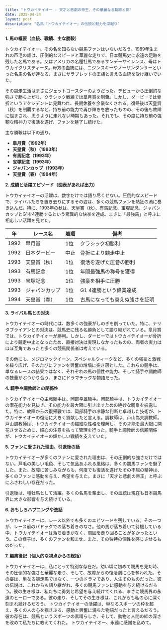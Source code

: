 ```yaml
---
title: "トウカイテイオー - 天才と悲劇の帝王、その華麗なる軌跡と影"
date: 2025-04-24
layout: post
description: "名馬『トウカイテイオー』の伝説と魅力を深堀り"
---
```


**1. 馬の概要（血統、戦績、主な勝鞍）**

トウカイテイオー。その名を知らない競馬ファンはいないだろう。1989年生まれの芦毛の雄は、圧倒的なスピードと華麗な走りで、日本競馬史に永遠の足跡を残した名馬である。父はアメリカの名種牡馬であるサンデーサイレンス、母はトウカイクリスティーヌ。母方の血統には、ニジンスキーやノーザンダンサーといった名馬の名が連なる、まさにサラブレッドの王族と言える血統を受け継いでいた。

その競走生活はまさにジェットコースターのようだった。デビューから圧倒的な強さで勝ち上がり、クラシック戦線では皐月賞を制覇。しかし、ダービーでは骨折というアクシデントに見舞われ、長期休養を余儀なくされる。復帰後は天皇賞（秋）を制覇するなど、持ち前の能力で再び輝きを放ったものの、その後も故障に悩まされ、思うように走れない時期もあった。それでも、その度に持ち前の強靭な精神力で復活を遂げ、ファンを魅了し続けた。

主な勝鞍は以下の通り。

* **皐月賞（1992年）**
* **天皇賞（秋）（1993年）**
* **有馬記念（1993年）**
* **宝塚記念（1993年）**
* **ジャパンカップ（1993年）**
* **天皇賞（春）（1994年）**


**2. 成績と活躍エピソード（図表があれば出力）**

トウカイテイオーの活躍は、数字だけでは語り尽くせない。圧倒的なスピードで、ライバルたちを置き去りにするその姿は、多くの競馬ファンを熱狂の渦に巻き込んだ。特に、1993年の秋は、天皇賞（秋）、有馬記念、宝塚記念、ジャパンカップとG1を4連勝するという驚異的な快挙を達成。まさに「最強馬」と呼ぶに相応しい活躍を見せた。

| 年 | レース名       | 着順 | 備考                               |
|---|-------------|-----|------------------------------------|
| 1992 | 皐月賞       | 1位 | クラシック初勝利                   |
| 1992 | 日本ダービー   | 中止 | 骨折により競走中止                 |
| 1993 | 天皇賞（秋） | 1位 | 復活を遂げた圧巻の勝利             |
| 1993 | 有馬記念     | 1位 | 年間最強馬の称号を獲得             |
| 1993 | 宝塚記念     | 1位 | 強豪を相手に圧勝                   |
| 1993 | ジャパンカップ | 1位 | G1 4連勝という偉業達成           |
| 1994 | 天皇賞（春） | 1位 | 古馬になっても衰えぬ強さを証明     |


**3. ライバル馬との対決**

トウカイテイオーの時代には、数多くの強豪がしのぎを削っていた。特に、ナリタブライアンとの対決は、競馬史に残る名勝負として語り継がれている。皐月賞では、トウカイテイオーが勝利。しかし、ダービーではトウカイテイオーが骨折により競走中止となったため、直接対決は実現しなかったものの、両者の実力はほぼ互角であったと多くの競馬関係者は考えている。

その他にも、メジロマックイーン、スペシャルウィークなど、多くの強豪と激戦を繰り広げ、そのたびにファンを興奮の坩堝に突き落とした。これらの競争は、単なるレースの結果ではなく、それぞれの馬の個性や能力、そして騎手や調教師の技量がぶつかり合う、まさにドラマチックな物語だった。


**4. 騎手や調教師との関係性**

トウカイテイオーの主戦騎手は、岡部幸雄騎手。岡部騎手は、トウカイテイオーの潜在能力を見抜き、その能力を最大限に引き出すための絶妙な騎乗を披露した。特に、故障からの復帰戦では、岡部騎手の冷静な判断と卓越した技術が、トウカイテイオーの復活に大きく貢献したと言える。調教師は、戸山為夫調教師。戸山調教師は、トウカイテイオーの繊細な性格を理解し、その才能を最大限に開花させるために、細心の注意を払って管理を行った。騎手と調教師の信頼関係が、トウカイテイオーの輝かしい戦績を支えていた。


**5. ファンに愛された理由、引退後の話**

トウカイテイオーが多くのファンに愛された理由は、その圧倒的な強さだけではない。芦毛の美しい毛色、そして気品あふれる風格は、多くの競馬ファンを魅了した。また、故障に苦しみながらも、何度でも復活を遂げたその不屈の精神は、多くのファンに感動を与え、希望を与えた。まさに「天才と悲劇の帝王」と呼ぶにふさわしい存在だった。

引退後は、種牡馬として活躍。多くの名馬を輩出し、その血統は現在も日本競馬界に大きな影響を与え続けている。


**6. おもしろハプニングや逸話**

トウカイテイオーは、レース以外でも多くのエピソードを残している。その一つが、レース前のパドックでの落ち着きのなさ。他の馬が落ち着いて待機している中、トウカイテイオーは落ち着きがなく、周囲を走り回ることが多かったという。この様子は、多くのファンを和ませ、また、その独特の個性を感じさせるものだった。


**7. 編集後記（個人的な視点からの総括）**

トウカイテイオーは、私にとって特別な存在だ。幼い頃に初めて競馬を見た時、その圧倒的な強さと華麗な走り、そして、故障からの復活劇に心を奪われた。その姿は、単なる競走馬ではなく、一つのドラマであり、人生そのものだった。彼の伝説は、これからも語り継がれ、多くの競馬ファンに感動を与え続けるだろう。彼の生き様は、私たちに勇気と希望を与え続けてくれる、まさに競馬界の永遠のヒーローである。彼の走り、そしてその生き様は、これからも私の心に深く刻まれ続けるだろう。  トウカイテイオーの活躍は、単なるスポーツの枠を超え、多くの人の心を揺さぶる、感動と興奮に満ちた物語だったと言えるだろう。  彼の存在は、競馬というスポーツの素晴らしさ、そして、動物と人間の絆の深さを改めて私たちに教えてくれた。  トウカイテイオー、永遠に感謝を込めて。
